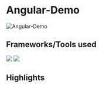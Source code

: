 # Angular-Demo
![Angular-Demo](https://socialify.git.ci/harsh1x4/Angular-Demo/image?font=Raleway&language=1&name=1&owner=1&pattern=Formal%20Invitation&theme=Dark)

## Frameworks/Tools used

![](https://img.shields.io/badge/Angular-DD0031?style=for-the-badge&logo=angular&logoColor=white) ![](https://img.shields.io/badge/Bootstrap-563D7C?style=for-the-badge&logo=bootstrap&logoColor=white)

## Highlights

